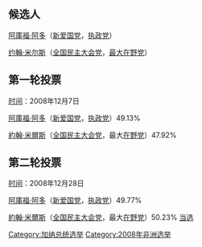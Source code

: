 ## 候选人

[阿庫福·阿多](../Page/阿庫福·阿多.md "wikilink")（[新爱国党](../Page/新爱国党.md "wikilink")，[执政党](../Page/执政党.md "wikilink")）

[约翰·米尔斯](../Page/約翰·阿塔·米爾斯.md "wikilink")（[全国民主大会党](../Page/全国民主大会党.md "wikilink")，[最大在野党](../Page/最大在野党.md "wikilink")）

## 第一轮投票

[时间](../Page/时间.md "wikilink")：2008年12月7日

[阿庫福·阿多](../Page/阿庫福·阿多.md "wikilink")（[新爱国党](../Page/新爱国党.md "wikilink")，[执政党](../Page/执政党.md "wikilink")）49.13%

[約翰·米爾斯](../Page/約翰·阿塔·米爾斯.md "wikilink")（[全国民主大会党](../Page/全国民主大会党.md "wikilink")，最大[在野党](../Page/在野党.md "wikilink")）47.92%

## 第二轮投票

[时间](../Page/时间.md "wikilink")：2008年12月28日

[阿庫福·阿多](../Page/阿庫福·阿多.md "wikilink")（[新爱国党](../Page/新爱国党.md "wikilink")，[执政党](../Page/执政党.md "wikilink")）49.77%

[約翰·米爾斯](../Page/約翰·阿塔·米爾斯.md "wikilink")（[全国民主大会党](../Page/全国民主大会党.md "wikilink")，最大[在野党](../Page/在野党.md "wikilink")）50.23%
[当选](../Page/当选.md "wikilink")

[Category:加纳总统选举](https://zh.wikipedia.org/wiki/Category:加纳总统选举 "wikilink")
[Category:2008年非洲选举](https://zh.wikipedia.org/wiki/Category:2008年非洲选举 "wikilink")